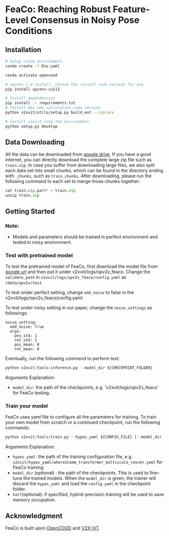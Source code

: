 # FeaCo: Reaching Robust Feature-Level Consensus in Noisy Pose Conditions


## Installation
```bash
# Setup conda environment
conda create -f Env.yaml

conda activate opencood

# spconv 2.0 install, choose the correct cuda version for you
pip install spconv-cu113

# Install dependencies
pip install -r requirements.txt
# Install bbx nms calculation cuda version
python v2xvit/utils/setup.py build_ext --inplace

# install v2xvit into the environment
python setup.py develop
```

## Data Downloading
All the data can be downloaded from [google drive](https://drive.google.com/drive/folders/1dkDeHlwOVbmgXcDazZvO6TFEZ6V_7WUu). If you have a good internet, you can directly
download the complete large zip file such as `train.zip`. In case you suffer from downloading large files, we also split each data set into small chunks, which can be found 
in the directory ending with `_chunks`, such as `train_chunks`. After downloading, please run the following command to each set to merge those chunks together:
```python
cat train.zip.part* > train.zip
unzip train.zip
```

## Getting Started

### Note:

- Models and parameters should be trained in perfect environment and tested in noisy environment.

### Test with pretrained model
To test the pretrained model of FeaCo, first download the model file from [google url](https://drive.google.com/drive/folders/1reQ7I3jNWRosjpEhVGSSKE2JoLwHIHa4?usp=sharing) and
then put it under v2xvit/logs/opv2v_feaco. Change the `validate_path` in `v2xvit/logs/opv2v_feaco/config.yaml` as `/data/opv2v/test`.

To test under perfect setting, change `add_noise` to false in the v2xvit/logs/opv2v_feaco/config.yaml.

To test under noisy setting in our paper, change the `noise_settings` as followings:
```
noise_setting:
  add_noise: True
  args: 
    pos_std: 1
    rot_std: 1
    pos_mean: 0
    rot_mean: 0
```
Eventually, run the following command to perform test:
```python
python v2xvit/tools/inference.py --model_dir ${CHECKPOINT_FOLDER}
```
Arguments Explanation:
- `model_dir`: the path of the checkpoints, e.g. 'v2xvit/logs/opv2v_feaco' for FeaCo testing.

### Train your model
FeaCo uses yaml file to configure all the parameters for training. To train your own model
from scratch or a continued checkpoint, run the following commands:

```python
python v2xvit/tools/train.py --hypes_yaml ${CONFIG_FILE} [--model_dir  ${CHECKPOINT_FOLDER} --half]
```
Arguments Explanation:
- `hypes_yaml`: the path of the training configuration file, e.g. `v2xvit/hypes_yaml/where2comm_transformer_multiscale_resnet.yaml` for FeaCo training.
- `model_dir` (optional) : the path of the checkpoints. This is used to fine-tune the trained models. When the `model_dir` is
given, the trainer will discard the `hypes_yaml` and load the `config.yaml` in the checkpoint folder.
- `half`(optional): if specified, hybrid-precision training will be used to save memory occupation.

## Acknowledgment
FeaCo is built upon [OpenCOOD](https://github.com/DerrickXuNu/OpenCOOD) and [V2X-ViT](https://github.com/DerrickXuNu/v2x-vit). 
